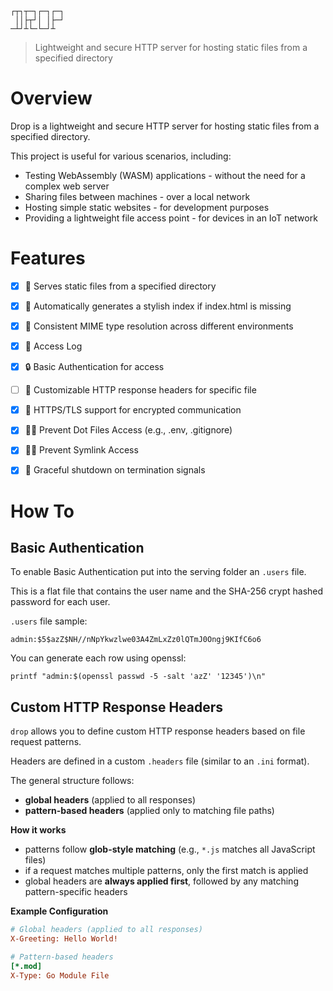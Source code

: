 ```
┌┬┐┬─┐┌─┐┌─┐
 ││├┬┘│ │├─┘
─┴┘┴└─└─┘┴  
```

> Lightweight and secure HTTP server for hosting static files from a specified directory

Overview
========

Drop is a lightweight and secure HTTP server for hosting static files from a specified directory.

This project is useful for various scenarios, including:

- Testing WebAssembly (WASM) applications - without the need for a complex web server
- Sharing files between machines - over a local network
- Hosting simple static websites - for development purposes
- Providing a lightweight file access point - for devices in an IoT network

Features
========

- [x] 📂 Serves static files from a specified directory
- [x] 📑 Automatically generates a stylish index if index.html is missing
- [x] 📜 Consistent MIME type resolution across different environments
- [x] 👀 Access Log
- [x] 🔒 Basic Authentication for access
- [ ] 🧩 Customizable HTTP response headers for specific file
- [x] 🔐 HTTPS/TLS support for encrypted communication
- [x] 👮‍♀️ Prevent Dot Files Access (e.g., .env, .gitignore)
- [x] 👮‍♀️ Prevent Symlink Access
- [x] 🚀 Graceful shutdown on termination signals


How To 
======

Basic Authentication
--------------------

To enable Basic Authentication put into the serving folder an `.users` file.

This is a flat file that contains the user name and the SHA-256 crypt hashed password for each user.

`.users` file sample:

```
admin:$5$azZ$NH//nNpYkwzlwe03A4ZmLxZz0lQTmJ0Ongj9KIfC6o6
```

You can generate each row using openssl:

```
printf "admin:$(openssl passwd -5 -salt 'azZ' '12345')\n"
```

Custom HTTP Response Headers
----------------------------  

`drop` allows you to define custom HTTP response headers based on file request patterns.  


Headers are defined in a custom `.headers` file (similar to an `.ini` format). 

The general structure follows:  

- **global headers** (applied to all responses)
- **pattern-based headers** (applied only to matching file paths)


**How it works**

- patterns follow **glob-style matching** (e.g., `*.js` matches all JavaScript files)
- if a request matches multiple patterns, only the first match is applied
- global headers are **always applied first**, followed by any matching pattern-specific headers


**Example Configuration**  

```ini
# Global headers (applied to all responses)
X-Greeting: Hello World!

# Pattern-based headers
[*.mod]
X-Type: Go Module File
```
